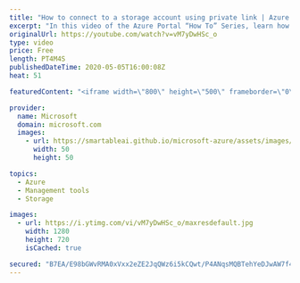 ```yaml
---
title: "How to connect to a storage account using private link | Azure Portal Series"
excerpt: "In this video of the Azure Portal “How To” Series, learn how to connect to a storage account using Azure private link.   Try out these features in the Azure portal: https://portal.azure.com    Keep connected on Twitter: https://twitter.com/AzurePortal    And make sure to keep an eye on our Azure Portal"
originalUrl: https://youtube.com/watch?v=vM7yDwHSc_o
type: video
price: Free
length: PT4M4S
publishedDateTime: 2020-05-05T16:00:08Z
heat: 51

featuredContent: "<iframe width=\"800\" height=\"500\" frameborder=\"0\" src=\"https://www.youtube.com/embed/vM7yDwHSc_o\" allow=\"accelerometer; autoplay; encrypted-media; gyroscope; picture-in-picture\" allowfullscreen></iframe>"

provider:
  name: Microsoft
  domain: microsoft.com
  images:
    - url: https://smartableai.github.io/microsoft-azure/assets/images/organizations/microsoft.com-50x50.jpg
      width: 50
      height: 50

topics:
  - Azure
  - Management tools
  - Storage

images:
  - url: https://i.ytimg.com/vi/vM7yDwHSc_o/maxresdefault.jpg
    width: 1280
    height: 720
    isCached: true

secured: "B7EA/E98bGWvRMA0xVxx2eZE2JqQWz6i5kCQwt/P4ANqsMQBTehYeDJwAW7f4PnPeIpIudGKGxoTFGsHT5UR56/uNfYi/LwQuUJ6vbamI7gXRRSEJpO0BhcaS6V9SrnhqRjIRIpJYNgN/LA9vJc3qxh8TSBy3jXjplDend+xxm8G5kngbEfBwFF9ddR8p7jJTqztF26AhF5tBE6x40ZCFU1B6FS5wA/Jexxkos7r7lpeP9JQBhjwRoKZI2rO893STohKa8OQWO6xcYKsS1vLRMvb2Y7q3t+JT/fACE1y80LtpuxVEzj5wCTIDa/wYsfynhz4I83t+K658s/VZltlBpEGj46gYTm99yUyBylxwUysidcZxHpPs37bsbCpcao2YxAt53wn7cF1wM1rNpFNpCCGXCQSr5W+IaQXn6pXjwo=;Jg5K00E1FYAhfKRgZxb4vg=="
---
```


